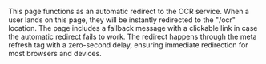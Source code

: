 This page functions as an automatic redirect to the OCR service. When a user lands on this page, they will be instantly redirected to the "/ocr" location. The page includes a fallback message with a clickable link in case the automatic redirect fails to work. The redirect happens through the meta refresh tag with a zero-second delay, ensuring immediate redirection for most browsers and devices.

<!-- Generated from commit: 5dffa7e178770fe88af8e73ee478bb76fcd4572f -->
